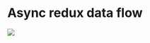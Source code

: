 # Async redux data flow

<img src="https://redux.js.org/assets/images/ReduxAsyncDataFlowDiagram-d97ff38a0f4da0f327163170ccc13e80.gif"/>

